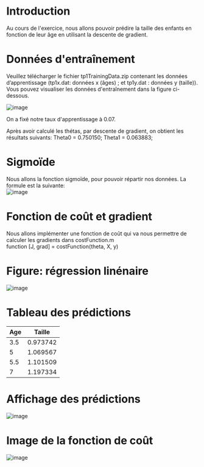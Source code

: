 # Introduction

Au cours de l'exercice, nous allons pouvoir prédire la taille des enfants en fonction de leur âge en utilisant la descente de gradient.

# Données d'entraînement
Veuillez télécharger  le fichier tp1TrainingData.zip contenant les données d’apprentissage (tp1x.dat: données x (âges) ; et tp1y.dat : données y (taille)).
Vous pouvez visualiser les données d'entraînement dans la figure ci-dessous.


![image](https://user-images.githubusercontent.com/26171556/36229694-7a82ac52-11ae-11e8-93a2-e1a0bda6d850.png)

On a fixé notre taux d'apprentissage à 0.07.

Après avoir calculé les thétas, par descente de gradient, on obtient les résultats suivants:
Theta0 = 0.750150;
Theta1 =  0.063883;

# Sigmoïde

Nous allons la fonction sigmoïde, pour pouvoir répartir nos données.
La formule est la suivante: 
<br /> ![image](https://user-images.githubusercontent.com/26171556/36397884-cee20992-159a-11e8-9517-4463b88fde3c.png)

# Fonction de coût et gradient

Nous allons implémenter une fonction de coût  qui va nous permettre de calculer les gradients  dans costFunction.m
<br /> function [J, grad] = costFunction(theta, X, y)

# Figure: régression linénaire

![image](https://user-images.githubusercontent.com/26171556/36230224-19ea9c04-11b0-11e8-887a-ad3f80537328.png)

# Tableau des prédictions


Age | Taille
-- | --
3.5 | 0.973742
5 | 1.069567
5.5 | 1.101509
7 | 1.197334

# Affichage des prédictions

![image](https://user-images.githubusercontent.com/26171556/36230375-a64b44be-11b0-11e8-9818-ae3565b26f01.png)

# Image de la fonction de coût

![image](https://user-images.githubusercontent.com/26171556/36230435-ccb892b4-11b0-11e8-9fbf-269c59517730.png)

